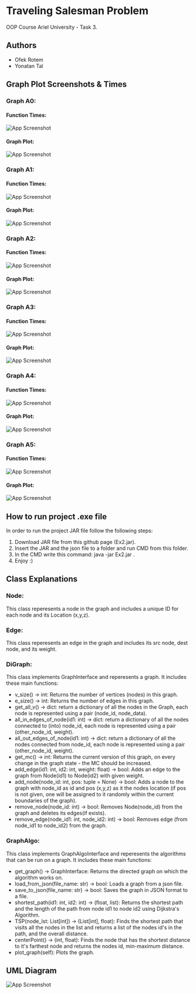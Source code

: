 
# Traveling Salesman Problem
OOP Course Ariel University - Task 3.


## Authors

- Ofek Rotem
- Yonatan Tal


## Graph Plot Screenshots & Times
### Graph A0:
#### Function Times:
![App Screenshot](https://via.placeholder.com/468x300?text=App+Screenshot+Here)
#### Graph Plot:
![App Screenshot](https://via.placeholder.com/468x300?text=App+Screenshot+Here)
### Graph A1:
#### Function Times:
![App Screenshot](https://via.placeholder.com/468x300?text=App+Screenshot+Here)
#### Graph Plot:
![App Screenshot](https://via.placeholder.com/468x300?text=App+Screenshot+Here)
### Graph A2:
#### Function Times:
![App Screenshot](https://via.placeholder.com/468x300?text=App+Screenshot+Here)
#### Graph Plot:
![App Screenshot](https://via.placeholder.com/468x300?text=App+Screenshot+Here)
### Graph A3:
#### Function Times:
![App Screenshot](https://via.placeholder.com/468x300?text=App+Screenshot+Here)
#### Graph Plot:
![App Screenshot](https://via.placeholder.com/468x300?text=App+Screenshot+Here)
### Graph A4:
#### Function Times:
![App Screenshot](https://via.placeholder.com/468x300?text=App+Screenshot+Here)
#### Graph Plot:
![App Screenshot](https://via.placeholder.com/468x300?text=App+Screenshot+Here)
### Graph A5:
#### Function Times:
![App Screenshot](https://via.placeholder.com/468x300?text=App+Screenshot+Here)
#### Graph Plot:
![App Screenshot](https://via.placeholder.com/468x300?text=App+Screenshot+Here)


## How to run project .exe file
In order to run the project JAR file follow the following steps:  
1. Download JAR file from this github page (Ex2.jar).
2. Insert the JAR and the json file to a folder and run CMD from this folder.
3. In the CMD write this command: java -jar Ex2.jar <The Json file you want the GUI to run with>.  
4. Enjoy :)

## Class Explanations
### Node:
This class reperesents a node in the graph and includes a unique ID for each node and its Location (x,y,z).
### Edge:
This class reperesents an edge in the graph and includes its src node, dest node, and its weight.
### DiGraph:
This class implements GraphInterface and reperesents a graph.
It includes these main functions:
- v_size() -> int: Returns the number of vertices (nodes) in this graph.
- e_size() -> int: Returns the number of edges in this graph.
- get_all_v() -> dict: return a dictionary of all the nodes in the Graph, each node is represented using a pair (node_id, node_data).
- all_in_edges_of_node(id1: int) -> dict: return a dictionary of all the nodes connected to (into) node_id, each node is represented using a pair (other_node_id, weight).
- all_out_edges_of_node(id1: int) -> dict: return a dictionary of all the nodes connected from node_id, each node is represented using a pair (other_node_id, weight).
- get_mc() -> int: Returns the current version of this graph, on every change in the graph state - the MC should be increased.
- add_edge(id1: int, id2: int, weight: float) -> bool: Adds an edge to the graph from Node(id1) to Node(id2) with given weight.
- add_node(node_id: int, pos: tuple = None) -> bool: Adds a node to the graph with node_id as id and pos (x,y,z) as it the nodes location (if pos is not given, one will be assigned to it randomly within the current boundaries of the graph).
- remove_node(node_id: int) -> bool: Removes Node(node_id) from the graph and deletes its edges(if exists).
- remove_edge(node_id1: int, node_id2: int) -> bool: Removes edge (from node_id1 to node_id2) from the graph.
### GraphAlgo:
This class implements GraphAlgoInterface and reperesents the algorithms that can be run on a graph.
It includes these main functions:
- get_graph() -> GraphInterface: Returns the directed graph on which the algorithm works on.
- load_from_json(file_name: str) -> bool: Loads a graph from a json file.
- save_to_json(file_name: str) -> bool: Saves the graph in JSON format to a file.
- shortest_path(id1: int, id2: int) -> (float, list):  Returns the shortest path and the length of the path from node id1 to node id2 using Dijkstra's Algorithm.
- TSP(node_lst: List[int]) -> (List[int], float): Finds the shortest path that visits all the nodes in the list and returns a list of the nodes id's in the path, and the overall distance.
- centerPoint() -> (int, float): Finds the node that has the shortest distance to it's farthest node and returns the nodes id, min-maximum distance.
- plot_graph(self): Plots the graph.

## UML Diagram
![App Screenshot](https://via.placeholder.com/468x300?text=App+Screenshot+Here)

